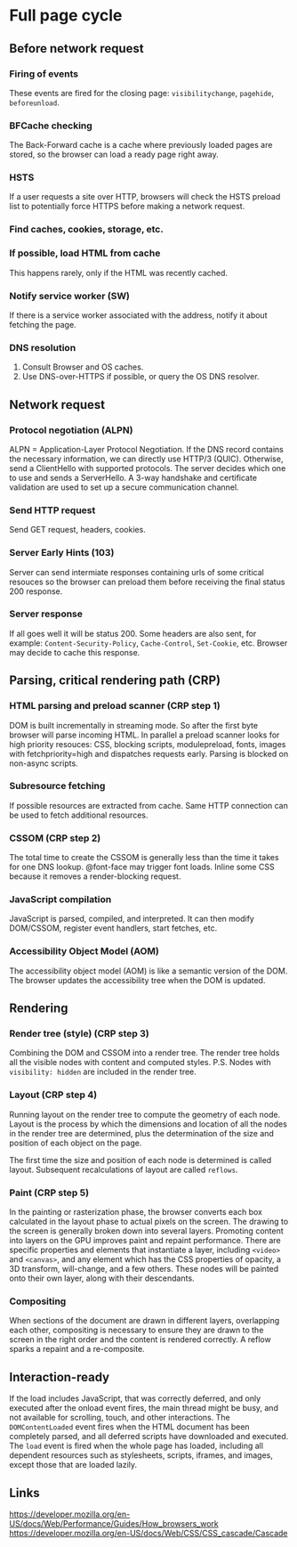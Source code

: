 # Full page cycle

## Before network request

### Firing of events

These events are fired for the closing page: `visibilitychange`, `pagehide`, 
`beforeunload`.

### BFCache checking

The Back-Forward cache is a cache where previously loaded pages are stored, so 
the browser can load a ready page right away.

### HSTS

If a user requests a site over HTTP, browsers will check the HSTS preload 
list to potentially force HTTPS before making a network request.

### Find caches, cookies, storage, etc.

### If possible, load HTML from cache

This happens rarely, only if the HTML was recently cached.

### Notify service worker (SW)

If there is a service worker associated with the address, notify it about
fetching the page.

### DNS resolution

1. Consult Browser and OS caches.
2. Use DNS-over-HTTPS if possible, or query the OS DNS resolver.

## Network request

### Protocol negotiation (ALPN)

ALPN = Application-Layer Protocol Negotiation.
If the DNS record contains the necessary information, we can directly use
HTTP/3 (QUIC). Otherwise, send a ClientHello with supported protocols.
The server decides which one to use and sends a ServerHello.
A 3-way handshake and certificate validation are used to set up a secure 
communication channel.

### Send HTTP request

Send GET request, headers, cookies.

### Server Early Hints (103)

Server can send intermiate responses containing urls of some critical
resouces so the browser can preload them before receiving the final 
status 200 response.

### Server response

If all goes well it will be status 200. Some headers are also sent, for 
example: `Content-Security-Policy`, `Cache-Control`, `Set-Cookie`, etc.
Browser may decide to cache this response.

## Parsing, critical rendering path (CRP)

### HTML parsing and preload scanner (CRP step 1)

DOM is built incrementally in streaming mode. So after the first byte browser 
will parse incoming HTML.
In parallel a preload scanner looks for high priority resouces:
CSS, blocking scripts, modulepreload, fonts, images with fetchpriority=high
and dispatches requests early.
Parsing is blocked on non-async scripts.

### Subresource fetching

If possible resources are extracted from cache. Same HTTP connection can
be used to fetch additional resources.

### CSSOM (CRP step 2)

The total time to create the CSSOM is generally less than the time it takes
for one DNS lookup. @font-face may trigger font loads.
Inline some CSS because it removes a render-blocking request.

### JavaScript compilation

JavaScript is parsed, compiled, and interpreted. It can then modify DOM/CSSOM,
register event handlers, start fetches, etc.

### Accessibility Object Model (AOM)

The accessibility object model (AOM) is like a semantic version of the DOM.
The browser updates the accessibility tree when the DOM is updated.

## Rendering

### Render tree (style) (CRP step 3)

Combining the DOM and CSSOM into a render tree.
The render tree holds all the visible nodes with content and computed styles.
P.S. Nodes with `visibility: hidden` are included in the render tree.

### Layout (CRP step 4)

Running layout on the render tree to compute the geometry of each node. 
Layout is the process by which the dimensions and location of all the nodes 
in the render tree are determined, plus the determination of the size and 
position of each object on the page.

The first time the size and position of each node is determined is called 
layout. Subsequent recalculations of layout are called `reflows`.

### Paint (CRP step 5)

In the painting or rasterization phase, the browser converts each box 
calculated in the layout phase to actual pixels on the screen. 
The drawing to the screen is generally broken down into several layers.
Promoting content into layers on the GPU improves paint and repaint performance.
There are specific properties and elements that instantiate a layer, 
including `<video>` and `<canvas>`, and any element which has the CSS properties 
of opacity, a 3D transform, will-change, and a few others. These nodes will 
be painted onto their own layer, along with their descendants.

### Compositing

When sections of the document are drawn in different layers, overlapping 
each other, compositing is necessary to ensure they are drawn to the screen 
in the right order and the content is rendered correctly.
A reflow sparks a repaint and a re-composite.

## Interaction-ready

If the load includes JavaScript, that was correctly deferred, 
and only executed after the onload event fires, the main thread might be busy, 
and not available for scrolling, touch, and other interactions.
The `DOMContentLoaded` event fires when the HTML document has been completely 
parsed, and all deferred scripts have downloaded and executed.
The `load` event is fired when the whole page has loaded, including all 
dependent resources such as stylesheets, scripts, iframes, and images, 
except those that are loaded lazily. 

## Links

https://developer.mozilla.org/en-US/docs/Web/Performance/Guides/How_browsers_work
https://developer.mozilla.org/en-US/docs/Web/CSS/CSS_cascade/Cascade
